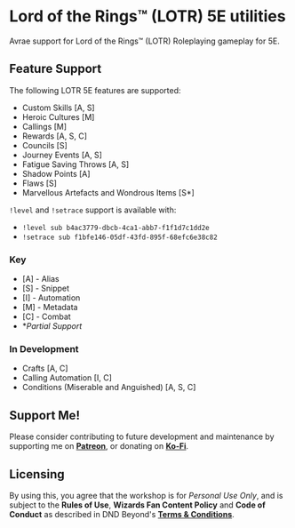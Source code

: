# Lord of the Rings™ (LOTR) 5E utilities

Avrae support for Lord of the Rings™ (LOTR) Roleplaying gameplay for 5E.

## Feature Support
The following LOTR 5E features are supported:
- Custom Skills [A, S]
- Heroic Cultures [M]
- Callings [M]
- Rewards [A, S, C]
- Councils [S]
- Journey Events [A, S]
- Fatigue Saving Throws [A, S]
- Shadow Points [A]
- Flaws [S]
- Marvellous Artefacts and Wondrous Items [S*]

`!level` and `!setrace` support is available with:
 - `!level sub b4ac3779-dbcb-4ca1-abb7-f1f1d7c1dd2e`
 - `!setrace sub f1bfe146-05df-43fd-895f-68efc6e38c82`

### Key

- [A] - Alias
- [S] - Snippet
- [I] - Automation
- [M] - Metadata
- [C] - Combat
- *_Partial Support_

### In Development
- Crafts [A, C]
- Calling Automation [I, C]
- Conditions (Miserable and Anguished) [A, S, C]

## Support Me!

Please consider contributing to future development and maintenance by supporting me on [**Patreon**](https://www.patreon.com/fatestapestry), or donating on [**Ko-Fi**](https://ko-fi.com/noralf).

## Licensing

By using this, you agree that the workshop is for *Personal Use Only*, and is subject to the **Rules of Use**, **Wizards Fan Content Policy** and **Code of Conduct** as described in DND Beyond's [**Terms & Conditions**](https://www.dndbeyond.com/terms-conditions).
